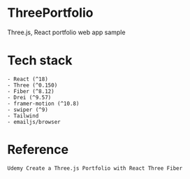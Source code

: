 # ThreePortfolio
Three.js, React portfolio web app sample

# Tech stack
    - React (^18)
    - Three (^0.150)
    - Fiber (^8.12)
    - Drei (^9.57)
    - framer-motion (^10.8)
    - swiper (^9)
    - Tailwind
    - emailjs/browser


# Reference
    Udemy Create a Three.js Portfolio with React Three Fiber

